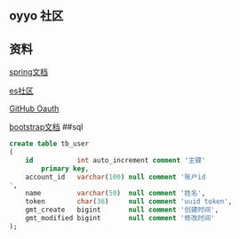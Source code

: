 ## oyyo 社区

## 资料
[spring文档](https://spring.io/guides)

[es社区](https://elasticsearch.cn/)

[GitHub Oauth](https://developer.github.com/apps/building-oauth-apps/)
 
[bootstrap文档](https://v3.bootcss.com/components/#glyphicons)
##sql
```sql
create table tb_user
(
    id           int auto_increment comment '主键'
        primary key,
    account_id   varchar(100) null comment '账户id
',
    name         varchar(50)  null comment '姓名',
    token        char(36)     null comment 'uuid token',
    gmt_create   bigint       null comment '创建时间',
    gmt_modified bigint       null comment '修改时间'
);

```